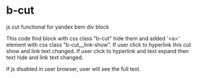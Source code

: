 b-cut
=====

js cut  functional for yandex bem div block

This code find block with css class "b-cut" hide them and added '\<a\>' element with css class "b-cut__link-show". 
If user click to hyperlink this cut show and link text changed. 
If user click to hyperlink and text expand then text hide and link text changed. 

If js disabled in user browser, user will see the full text.
